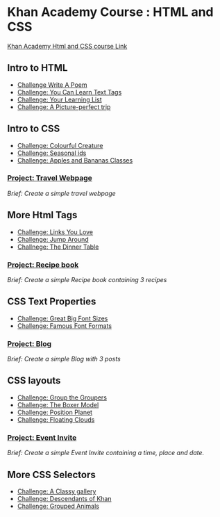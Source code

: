 # Khan Academy Course : HTML and CSS
[Khan Academy Html and CSS course Link](https://www.khanacademy.org/computing/computer-programming/html-css#concept-intro "Khan Acacdemy Introduction to Html and CSS Course Link")

## Intro to HTML

* [Challenge Write A Poem](https://github.com/malevolentninja/khanAcademy/blob/master/HTML-CSS/Challenge_WriteAPoem.html)
* [Challenge: You Can Learn Text Tags](https://github.com/malevolentninja/khanAcademy/blob/master/HTML-CSS/Challenge_YouCanLearnTextTags.html)
* [Challenge: Your Learning List](https://github.com/malevolentninja/khanAcademy/blob/master/HTML-CSS/Challenge_LearningList.html)
* [Challenge: A Picture-perfect trip](https://github.com/malevolentninja/khanAcademy/blob/master/HTML-CSS/Challenge_APicturePerfectTrip.html)

## Intro to CSS 

*  [Challenge: Colourful Creature](https://github.com/malevolentninja/khanAcademy/blob/master/HTML-CSS/Challenge_ColourfulCreature.html) 
*  [Challenge: Seasonal ids](https://github.com/malevolentninja/khanAcademy/blob/master/HTML-CSS/Challenge_Seasonalids.html)
*  [Challenge: Apples and Bananas Classes](https://github.com/malevolentninja/khanAcademy/blob/master/HTML-CSS/Challenge_ApplesAndBananas.html)

### [Project: Travel Webpage](https://github.com/malevolentninja/khanAcademy/tree/master/HTML-CSS/Projects/Travel_Webpage)
*Brief: Create a simple travel webpage*

## More Html Tags

* [Challenge: Links You Love](https://github.com/malevolentninja/khanAcademy/blob/master/HTML-CSS/Challenge_LinksYouLove.html)
* [Challenge: Jump Around](https://github.com/malevolentninja/khanAcademy/blob/master/HTML-CSS/Challenge_JumpAround.html) 
* [Challnege: The Dinner Table](https://github.com/malevolentninja/khanAcademy/blob/master/HTML-CSS/Challenge_TheDinnerTable.html) 

### [Project: Recipe book](https://github.com/malevolentninja/khanAcademy/tree/master/HTML-CSS/Projects/Recipe_Book)
*Brief: Create a simple Recipe book containing 3 recipes*

## CSS Text Properties

* [Challenge: Great Big Font Sizes](https://github.com/malevolentninja/khanAcademy/blob/master/HTML-CSS/Challenge_GreatBigFontSizes.html)
* [Challenge: Famous Font Formats](https://github.com/malevolentninja/khanAcademy/blob/master/HTML-CSS/Challenge_FamousFontFormats.html)

### [Project: Blog](https://github.com/malevolentninja/khanAcademy/tree/master/HTML-CSS/Projects/Blog)
*Brief: Create a simple Blog with 3 posts*

## CSS layouts

* [Challenge: Group the Groupers](https://github.com/malevolentninja/khanAcademy/blob/master/HTML-CSS/Challenge_GroupTheGroupers)
* [Challenge: The Boxer Model](https://github.com/malevolentninja/khanAcademy/blob/master/HTML-CSS/Challenge_TheBoxerModel.html)
* [Challenge: Position Planet](https://github.com/malevolentninja/khanAcademy/blob/master/HTML-CSS/Challenge_position_planet.html)
* [Challenge: Floating Clouds](https://github.com/malevolentninja/khanAcademy/blob/master/HTML-CSS/Challenges_FloatingClouds)

### [Project: Event Invite](https://github.com/malevolentninja/khanAcademy/tree/master/HTML-CSS/Projects/Event_Invite)
*Brief: Create a simple Event Invite containing a time, place and date.*

## More CSS Selectors 

* [Challenge: A Classy gallery](https://github.com/malevolentninja/khanAcademy/blob/master/HTML-CSS/Challenge_AClassyGallery.html)  
* [Challenge: Descendants of Khan](https://github.com/malevolentninja/khanAcademy/blob/master/HTML-CSS/Challenge_DescendantsOfKhan.html)
* [Challenge: Grouped Animals](https://github.com/malevolentninja/khanAcademy/blob/master/HTML-CSS/Challenge_GroupedAnimals.html)
